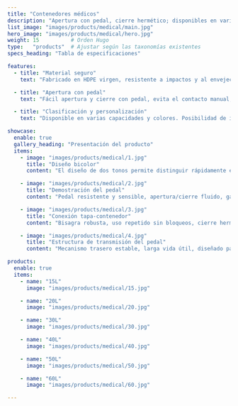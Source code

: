 ```yaml
---
title: "Contenedores médicos"
description: "Apertura con pedal, cierre hermético; disponibles en varios tamaños para facilitar la gestión de la clasificación de residuos médicos."
list_image: "images/products/medical/main.jpg"
hero_image: "images/products/medical/hero.jpg"
weight: 15          # Orden Hugo
type:   "products"  # Ajustar según las taxonomías existentes
specs_heading: "Tabla de especificaciones"

features:
  - title: "Material seguro"
    text: "Fabricado en HDPE virgen, resistente a impactos y al envejecimiento. La pared interna lisa evita residuos, ideal para la recolección de desechos médicos y la desinfección diaria."

  - title: "Apertura con pedal"
    text: "Fácil apertura y cierre con pedal, evita el contacto manual, reduce riesgos de contaminación cruzada y cumple con los estándares de higiene de hospitales y clínicas."

  - title: "Clasificación y personalización"
    text: "Disponible en varias capacidades y colores. Posibilidad de imprimir símbolos de residuos médicos o logotipos, admite clasificación por departamentos."

showcase:
  enable: true
  gallery_heading: "Presentación del producto"
  items:
    - image: "images/products/medical/1.jpg"
      title: "Diseño bicolor"
      content: "El diseño de dos tonos permite distinguir rápidamente entre residuos infecciosos y otros, facilitando la clasificación y la recolección diaria."

    - image: "images/products/medical/2.jpg"
      title: "Demostración del pedal"
      content: "Pedal resistente y sensible, apertura/cierre fluido, garantiza higiene sin contacto manual."

    - image: "images/products/medical/3.jpg"
      title: "Conexión tapa-contenedor"
      content: "Bisagra robusta, uso repetido sin bloqueos, cierre hermético que evita fugas de olores."

    - image: "images/products/medical/4.jpg"
      title: "Estructura de transmisión del pedal"
      content: "Mecanismo trasero estable, larga vida útil, diseñado para uso frecuente."

products:
  enable: true
  items:
    - name: "15L"
      image: "images/products/medical/15.jpg"

    - name: "20L"
      image: "images/products/medical/20.jpg"

    - name: "30L"
      image: "images/products/medical/30.jpg"

    - name: "40L"
      image: "images/products/medical/40.jpg"

    - name: "50L"
      image: "images/products/medical/50.jpg"

    - name: "60L"
      image: "images/products/medical/60.jpg"

---
```

